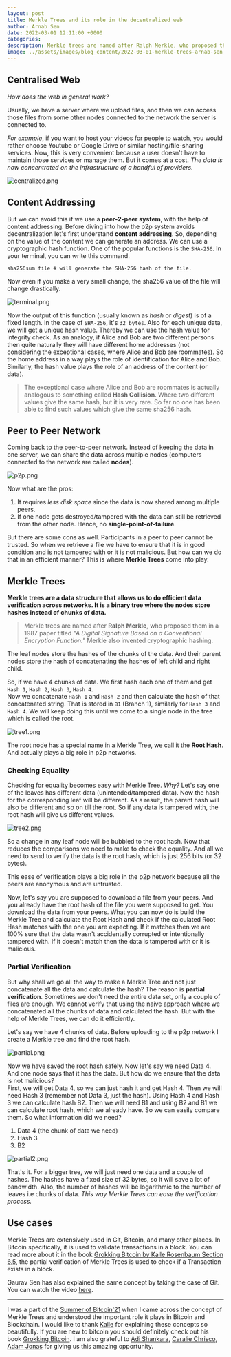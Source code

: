```yaml
---
layout: post
title: Merkle Trees and its role in the decentralized web
author: Arnab Sen
date: 2022-03-01 12:11:00 +0000
categories: 
description: Merkle trees are named after Ralph Merkle, who proposed them in a 1987 paper titled 'A Digital Signature Based on a Conventional Encryption Function.
image: ../assets/images/blog_content/2022-03-01-merkle-trees-arnab-sen_292c620d.webp
---
```


## Centralised Web

*How does the web in general work?*

Usually, we have a server where we upload files, and then we can access those files from some other nodes connected to the network the server is connected to.

*For example*, if you want to host your videos for people to watch, you would rather choose Youtube or Google Drive or similar hosting/file-sharing services. Now, this is very convenient because a user doesn't have to maintain those services or manage them. But it comes at a cost. *The data is now concentrated on the infrastructure of a handful of providers.*

![centralized.png](https://raw.githubusercontent.com/arnabsen1729/sob-blogs/master/merkle-trees-and-its-role-in-the-decentralized-web/img/centralized.webp)

## Content Addressing

But we can avoid this if we use a **peer-2-peer system**, with the help of content addressing. Before diving into how the p2p system avoids decentralization let's first understand **content addressing**. So, depending on the value of the content we can generate an address. We can use a cryptographic hash function. One of the popular functions is the `SHA-256`. In your terminal, you can write this command.

```shell
sha256sum file # will generate the SHA-256 hash of the file.
```

Now even if you make a very small change, the sha256 value of the file will change drastically.

![terminal.png](https://raw.githubusercontent.com/arnabsen1729/sob-blogs/master/merkle-trees-and-its-role-in-the-decentralized-web/img/terminal.webp)

Now the output of this function (usually known as *hash* or *digest*) is of a fixed length. In the case of `SHA-256`, it's `32 bytes`. Also for each unique data, we will get a unique hash value. Thereby we can use the hash value for integrity check. As an analogy, if Alice and Bob are two different persons then quite naturally they will have different home addresses (not considering the exceptional cases, where Alice and Bob are roommates). So the home address in a way plays the role of identification for Alice and Bob. Similarly, the hash value plays the role of an address of the content (or data).

> The exceptional case where Alice and Bob are roommates is actually analogous to something called **Hash Collision**. Where two different values give the same hash, but it is very rare. So far no one has been able to find such values which give the same sha256 hash.

## Peer to Peer Network

Coming back to the peer-to-peer network. Instead of keeping the data in one server, we can share the data across multiple nodes (computers connected to the network are called **nodes**).

![p2p.png](https://raw.githubusercontent.com/arnabsen1729/sob-blogs/master/merkle-trees-and-its-role-in-the-decentralized-web/img/p2p.webp)

Now what are the pros:

1. It requires *less disk space* since the data is now shared among multiple peers.
2. If one node gets destroyed/tampered with the data can still be retrieved from the other node. Hence, no **single-point-of-failure**.

But there are some cons as well. Participants in a peer to peer cannot be trusted. So when we retrieve a file we have to ensure that it is in good condition and is not tampered with or it is not malicious. But how can we do that in an efficient manner? This is where **Merkle Trees** come into play.

## Merkle Trees

**Merkle trees are a data structure that allows us to do efficient data verification across networks. It is a binary tree where the nodes store hashes instead of chunks of data.**

> Merkle trees are named after **Ralph Merkle**, who proposed them in a 1987 paper titled *"A Digital Signature Based on a Conventional Encryption Function."* Merkle also invented cryptographic hashing.

The leaf nodes store the hashes of the chunks of the data. And their parent nodes store the hash of concatenating the hashes of left child and right child.

So, if we have 4 chunks of data. We first hash each one of them and get `Hash 1`, `Hash 2`, `Hash 3`, `Hash 4`.  
Now we concatenate `Hash 1` and `Hash 2` and then calculate the hash of that concatenated string. That is stored in `B1` (Branch 1), similarly for `Hash 3` and `Hash 4`. We will keep doing this until we come to a single node in the tree which is called the root.

![tree1.png](https://raw.githubusercontent.com/arnabsen1729/sob-blogs/master/merkle-trees-and-its-role-in-the-decentralized-web/img/tree1.webp)

The root node has a special name in a Merkle Tree, we call it the **Root Hash**. And actually plays a big role in p2p networks.

### Checking Equality

Checking for equality becomes easy with Merkle Tree. *Why?* Let's say one of the leaves has different data (unintended/tampered data). Now the hash for the corresponding leaf will be different. As a result, the parent hash will also be different and so on till the root. So if any data is tampered with, the root hash will give us different values.

![tree2.png](https://raw.githubusercontent.com/arnabsen1729/sob-blogs/master/merkle-trees-and-its-role-in-the-decentralized-web/img/tree2.webp)

So a change in any leaf node will be bubbled to the root hash. Now that reduces the comparisons we need to make to check the equality. And all we need to send to verify the data is the root hash, which is just 256 bits (or 32 bytes).

This ease of verification plays a big role in the p2p network because all the peers are anonymous and are untrusted.

Now, let's say you are supposed to download a file from your peers. And you already have the root hash of the file you were supposed to get. You download the data from your peers. What you can now do is build the Merkle Tree and calculate the Root Hash and check if the calculated Root Hash matches with the one you are expecting. If it matches then we are 100% sure that the data wasn't accidentally corrupted or intentionally tampered with. If it doesn't match then the data is tampered with or it is malicious.

### Partial Verification

But why shall we go all the way to make a Merkle Tree and not just concatenate all the data and calculate the hash? The reason is **partial verification**. Sometimes we don't need the entire data set, only a couple of files are enough. We cannot verify that using the naive approach where we concatenated all the chunks of data and calculated the hash. But with the help of Merkle Trees, we can do it efficiently.

Let's say we have 4 chunks of data. Before uploading to the p2p network I create a Merkle tree and find the root hash.

![partial.png](https://raw.githubusercontent.com/arnabsen1729/sob-blogs/master/merkle-trees-and-its-role-in-the-decentralized-web/img/partial.webp)

Now we have saved the root hash safely. Now let's say we need Data 4. And one node says that it has the data. But how do we ensure that the data is not malicious?  
First, we will get Data 4, so we can just hash it and get Hash 4. Then we will need Hash 3 (remember not Data 3, just the hash). Using Hash 4 and Hash 3 we can calculate hash B2. Then we will need B1 and using B2 and B1 we can calculate root hash, which we already have. So we can easily compare them. So what information did we need?

1. Data 4 (the chunk of data we need)
2. Hash 3
3. B2

![partial2.png](https://raw.githubusercontent.com/arnabsen1729/sob-blogs/master/merkle-trees-and-its-role-in-the-decentralized-web/img/partial2.webp)

That's it. For a bigger tree, we will just need one data and a couple of hashes. The hashes have a fixed size of 32 bytes, so it will save a lot of bandwidth. Also, the number of hashes will be logarithmic to the number of leaves i.e chunks of data. *This way Merkle Trees can ease the verification process.*

## Use cases

Merkle Trees are extensively used in Git, Bitcoin, and many other places. In Bitcoin specifically, it is used to validate transactions in a block. You can read more about it in the book [Grokking Bitcoin by Kalle Rosenbaum Section 6.5](http://rosenbaum.se/book/grokking-bitcoin.html?ref=blog.summerofbitcoin.org#merkle-trees), the partial verification of Merkle Trees is used to check if a Transaction exists in a block.

Gaurav Sen has also explained the same concept by taking the case of Git. You can watch the video [here](https://www.youtube.com/watch?v=qHMLy5JjbjQ&ref=blog.summerofbitcoin.org).

---

I was a part of the [Summer of Bitcoin'21](https://summerofbitcoin.org/?ref=blog.summerofbitcoin.org) when I came across the concept of Merkle Trees and understood the important role it plays in Bitcoin and Blockchain. I would like to thank [Kalle](https://twitter.com/kallerosenbaum?ref=blog.summerofbitcoin.org) for explaining these concepts so beautifully. If you are new to bitcoin you should definitely check out his book [Grokking Bitcoin](https://www.manning.com/books/grokking-bitcoin?ref=blog.summerofbitcoin.org). I am also grateful to [Adi Shankara](https://twitter.com/adi_shankara_?ref=blog.summerofbitcoin.org), [Caralie Chrisco](https://twitter.com/Caralie_C?ref=blog.summerofbitcoin.org), [Adam Jonas](https://twitter.com/adamcjonas?ref=blog.summerofbitcoin.org) for giving us this amazing opportunity.
